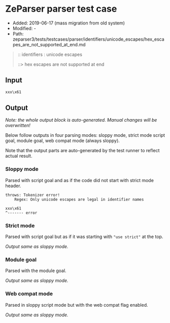 # ZeParser parser test case

- Added: 2019-06-17 (mass migration from old system)
- Modified: -
- Path: zeparser3/tests/testcases/parser/identifiers/unicode_escapes/hex_escapes_are_not_supported_at_end.md

> :: identifiers : unicode escapes
>
> ::> hex escapes are not supported at end

## Input

`````js
xxx\x61
`````

## Output

_Note: the whole output block is auto-generated. Manual changes will be overwritten!_

Below follow outputs in four parsing modes: sloppy mode, strict mode script goal, module goal, web compat mode (always sloppy).

Note that the output parts are auto-generated by the test runner to reflect actual result.

### Sloppy mode

Parsed with script goal and as if the code did not start with strict mode header.

`````
throws: Tokenizer error!
    Regex: Only unicode escapes are legal in identifier names

xxx\x61
^------- error
`````

### Strict mode

Parsed with script goal but as if it was starting with `"use strict"` at the top.

_Output same as sloppy mode._

### Module goal

Parsed with the module goal.

_Output same as sloppy mode._

### Web compat mode

Parsed in sloppy script mode but with the web compat flag enabled.

_Output same as sloppy mode._
